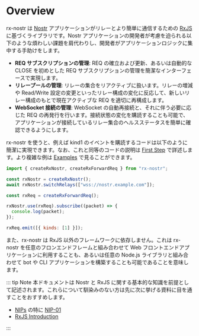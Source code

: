 # Overview

rx-nostr は [Nostr](https://nostr.com/) アプリケーションがリレーとより簡単に通信するための [RxJS](https://rxjs.dev/) に基づくライブラリです。Nostr アプリケーションの開発者が考慮を迫られる以下のような煩わしい課題を肩代わりし、開発者がアプリケーションロジックに集中する手助けをします。

- **REQ サブスクリプションの管理**: REQ の確立および更新、あるいは自動的な CLOSE を初めとした REQ サブスクリプションの管理を簡潔なインターフェースで実現します。
- **リレープールの管理**: リレーの集合をリアクティブに扱います。リレーの増減や Read/Write 設定の変更といったリレー構成の変化に反応して、新しいリレー構成のもとで現在アクティブな REQ を適切に再構成します。
- **WebSocket 接続の管理**: WebSocket の自動再接続と、それに伴う必要に応じた REQ の再発行を行います。接続状態の変化を購読することも可能で、アプリケーションが接続しているリレー集合のヘルスステータスを簡単に確認できるようにします。

rx-nostr を使うと、例えば kind1 のイベントを購読するコードは以下のように簡潔に実現できます。なお、これと同等のコードの説明は [First Step](/docs/first-step.md) で詳述します。より複雑な例は [Examples](/docs/examples.md) で見ることができます。

```js
import { createRxNostr, createRxForwardReq } from "rx-nostr";

const rxNostr = createRxNostr();
await rxNostr.switchRelays(["wss://nostr.example.com"]);

const rxReq = createRxForwardReq();

rxNostr.use(rxReq).subscribe((packet) => {
  console.log(packet);
});

rxReq.emit([{ kinds: [1] }]);
```

また、rx-nostr は RxJS 以外のフレームワークに依存しません。これは rx-nostr を任意のフロンエンドフレームと組み合わせて Web フロントエンドアプリケーションに利用することも、あるいは任意の Node.js ライブラリと組み合わせて bot や CLI アプリケーションを構築することも可能であることを意味します。

::: tip Note
本ドキュメントは Nostr と RxJS に関する基本的な知識を前提として記述されます。これらについて馴染みのない方は先に次に挙げる資料に目を通すことをおすすめします。

- [NIPs](https://github.com/nostr-protocol/nips) の特に [NIP-01](https://github.com/nostr-protocol/nips/blob/master/01.md)
- [RxJS Introduction](https://rxjs.dev/guide/overview)

:::
